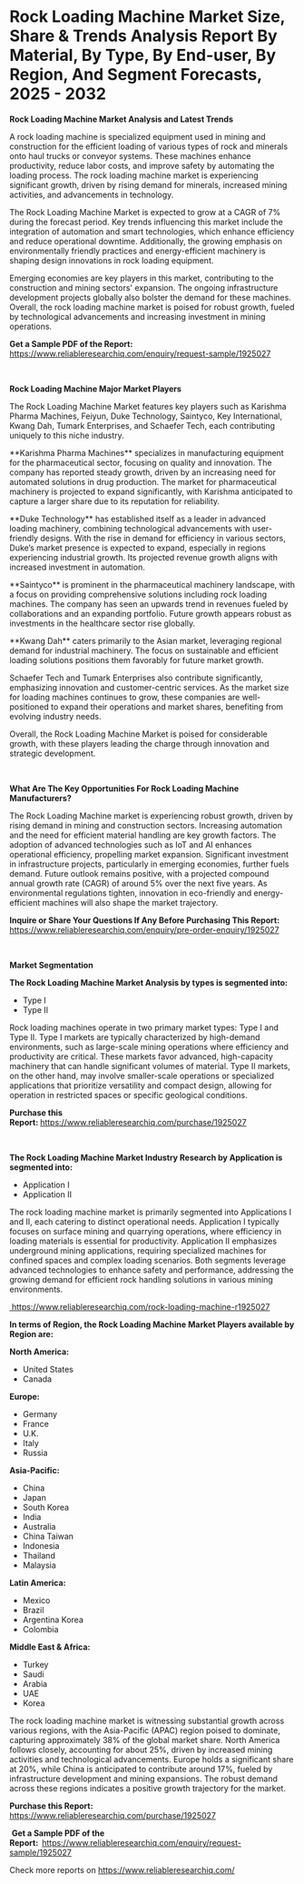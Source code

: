 <p><h1>Rock Loading Machine Market Size, Share & Trends Analysis Report By Material, By Type, By End-user, By Region, And Segment Forecasts, 2025 - 2032</h1></p><p><strong>Rock Loading Machine Market Analysis and Latest Trends</strong></p>
<p><p>A rock loading machine is specialized equipment used in mining and construction for the efficient loading of various types of rock and minerals onto haul trucks or conveyor systems. These machines enhance productivity, reduce labor costs, and improve safety by automating the loading process. The rock loading machine market is experiencing significant growth, driven by rising demand for minerals, increased mining activities, and advancements in technology. </p><p>The Rock Loading Machine Market is expected to grow at a CAGR of 7% during the forecast period. Key trends influencing this market include the integration of automation and smart technologies, which enhance efficiency and reduce operational downtime. Additionally, the growing emphasis on environmentally friendly practices and energy-efficient machinery is shaping design innovations in rock loading equipment. </p><p>Emerging economies are key players in this market, contributing to the construction and mining sectors' expansion. The ongoing infrastructure development projects globally also bolster the demand for these machines. Overall, the rock loading machine market is poised for robust growth, fueled by technological advancements and increasing investment in mining operations.</p></p>
<p><strong>Get a Sample PDF of the Report:&nbsp;</strong> <a href="https://www.reliableresearchiq.com/enquiry/request-sample/1925027?utm_campaign=1834&utm_medium=2&utm_source=Github&utm_content=ia&utm_term=14012025&utm_id=rock-loading-machine">https://www.reliableresearchiq.com/enquiry/request-sample/1925027</a></p>
<p>&nbsp;</p>
<p><strong>Rock Loading Machine Major Market Players</strong></p>
<p><p>The Rock Loading Machine Market features key players such as Karishma Pharma Machines, Feiyun, Duke Technology, Saintyco, Key International, Kwang Dah, Tumark Enterprises, and Schaefer Tech, each contributing uniquely to this niche industry.</p><p>**Karishma Pharma Machines** specializes in manufacturing equipment for the pharmaceutical sector, focusing on quality and innovation. The company has reported steady growth, driven by an increasing need for automated solutions in drug production. The market for pharmaceutical machinery is projected to expand significantly, with Karishma anticipated to capture a larger share due to its reputation for reliability.</p><p>**Duke Technology** has established itself as a leader in advanced loading machinery, combining technological advancements with user-friendly designs. With the rise in demand for efficiency in various sectors, Duke’s market presence is expected to expand, especially in regions experiencing industrial growth. Its projected revenue growth aligns with increased investment in automation.</p><p>**Saintyco** is prominent in the pharmaceutical machinery landscape, with a focus on providing comprehensive solutions including rock loading machines. The company has seen an upwards trend in revenues fueled by collaborations and an expanding portfolio. Future growth appears robust as investments in the healthcare sector rise globally.</p><p>**Kwang Dah** caters primarily to the Asian market, leveraging regional demand for industrial machinery. The focus on sustainable and efficient loading solutions positions them favorably for future market growth.</p><p>Schaefer Tech and Tumark Enterprises also contribute significantly, emphasizing innovation and customer-centric services. As the market size for loading machines continues to grow, these companies are well-positioned to expand their operations and market shares, benefiting from evolving industry needs.</p><p>Overall, the Rock Loading Machine Market is poised for considerable growth, with these players leading the charge through innovation and strategic development.</p></p>
<p>&nbsp;</p>
<p><strong>What Are The Key Opportunities For Rock Loading Machine Manufacturers?</strong></p>
<p><p>The Rock Loading Machine market is experiencing robust growth, driven by rising demand in mining and construction sectors. Increasing automation and the need for efficient material handling are key growth factors. The adoption of advanced technologies such as IoT and AI enhances operational efficiency, propelling market expansion. Significant investment in infrastructure projects, particularly in emerging economies, further fuels demand. Future outlook remains positive, with a projected compound annual growth rate (CAGR) of around 5% over the next five years. As environmental regulations tighten, innovation in eco-friendly and energy-efficient machines will also shape the market trajectory.</p></p>
<p><strong>Inquire or Share Your Questions If Any Before Purchasing This Report:</strong> <a href="https://www.reliableresearchiq.com/enquiry/pre-order-enquiry/1925027?utm_campaign=1834&utm_medium=2&utm_source=Github&utm_content=ia&utm_term=14012025&utm_id=rock-loading-machine">https://www.reliableresearchiq.com/enquiry/pre-order-enquiry/1925027</a></p>
<p>&nbsp;</p>
<p><strong>Market Segmentation</strong></p>
<p><strong>The Rock Loading Machine Market Analysis by types is segmented into:</strong></p>
<p><ul><li>Type I</li><li>Type II</li></ul></p>
<p><p>Rock loading machines operate in two primary market types: Type I and Type II. Type I markets are typically characterized by high-demand environments, such as large-scale mining operations where efficiency and productivity are critical. These markets favor advanced, high-capacity machinery that can handle significant volumes of material. Type II markets, on the other hand, may involve smaller-scale operations or specialized applications that prioritize versatility and compact design, allowing for operation in restricted spaces or specific geological conditions.</p></p>
<p><strong>Purchase this Report:&nbsp;</strong><a href="https://www.reliableresearchiq.com/purchase/1925027?utm_campaign=1834&utm_medium=2&utm_source=Github&utm_content=ia&utm_term=14012025&utm_id=rock-loading-machine">https://www.reliableresearchiq.com/purchase/1925027</a></p>
<p>&nbsp;</p>
<p><strong>The Rock Loading Machine Market Industry Research by Application is segmented into:</strong></p>
<p><ul><li>Application I</li><li>Application II</li></ul></p>
<p><p>The rock loading machine market is primarily segmented into Applications I and II, each catering to distinct operational needs. Application I typically focuses on surface mining and quarrying operations, where efficiency in loading materials is essential for productivity. Application II emphasizes underground mining applications, requiring specialized machines for confined spaces and complex loading scenarios. Both segments leverage advanced technologies to enhance safety and performance, addressing the growing demand for efficient rock handling solutions in various mining environments.</p></p>
<p><a href="https://www.reliableresearchiq.com/rock-loading-machine-r1925027?utm_campaign=1834&utm_medium=2&utm_source=Github&utm_content=ia&utm_term=14012025&utm_id=rock-loading-machine">&nbsp;https://www.reliableresearchiq.com/rock-loading-machine-r1925027</a></p>
<p><strong>In terms of Region, the Rock Loading Machine Market Players available by Region are:</strong></p>
<p>
    <p> <strong> North America: </strong>
        <ul>
            <li>United States</li>
            <li>Canada</li>
        </ul>
        </p> 
    <p> <strong> Europe: </strong>
        <ul>
            <li>Germany</li>
            <li>France</li>
            <li>U.K.</li>
            <li>Italy</li>
            <li>Russia</li>
        </ul>
        </p> 
    <p> <strong> Asia-Pacific: </strong>
        <ul>
            <li>China</li>
            <li>Japan</li>
            <li>South Korea</li>
            <li>India</li>
            <li>Australia</li>
            <li>China Taiwan</li>
            <li>Indonesia</li>
            <li>Thailand</li>
            <li>Malaysia</li>
        </ul>
        </p> 
    <p> <strong> Latin America: </strong>
        <ul>
            <li>Mexico</li>
            <li>Brazil</li>
            <li>Argentina Korea</li>
            <li>Colombia</li>
        </ul>
        </p> 
    <p> <strong> Middle East & Africa: </strong>
        <ul>
            <li>Turkey</li>
            <li>Saudi</li>
            <li>Arabia</li>
            <li>UAE</li>
            <li>Korea</li>
        </ul>
    </p>
    </p>
<p><p>The rock loading machine market is witnessing substantial growth across various regions, with the Asia-Pacific (APAC) region poised to dominate, capturing approximately 38% of the global market share. North America follows closely, accounting for about 25%, driven by increased mining activities and technological advancements. Europe holds a significant share at 20%, while China is anticipated to contribute around 17%, fueled by infrastructure development and mining expansions. The robust demand across these regions indicates a positive growth trajectory for the market.</p></p>
<p><strong>Purchase this Report: </strong><a href="https://www.reliableresearchiq.com/purchase/1925027?utm_campaign=1834&utm_medium=2&utm_source=Github&utm_content=ia&utm_term=14012025&utm_id=rock-loading-machine">https://www.reliableresearchiq.com/purchase/1925027</a></p>
<p>&nbsp;<strong>Get a Sample PDF of the Report:&nbsp;&nbsp;</strong><a href="https://www.reliableresearchiq.com/enquiry/request-sample/1925027?utm_campaign=1834&utm_medium=2&utm_source=Github&utm_content=ia&utm_term=14012025&utm_id=rock-loading-machine">https://www.reliableresearchiq.com/enquiry/request-sample/1925027</a></p>
<p><strong></strong></p>
<p>Check more reports on <a href="https://www.reliableresearchiq.com/?utm_campaign=1834&utm_medium=2&utm_source=Github&utm_content=ia&utm_term=14012025&utm_id=rock-loading-machine">https://www.reliableresearchiq.com/</a></p>